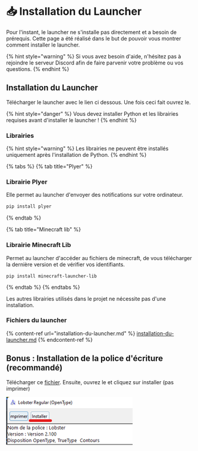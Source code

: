 # 📥 Installation du Launcher

Pour l'instant, le launcher ne s'installe pas directement et a besoin de prérequis. Cette page a été réalisé dans le but de pouvoir vous montrer comment installer le launcher.

{% hint style="warning" %}
Si vous avez besoin d'aide, n'hésitez pas à rejoindre le serveur Discord afin de faire parvenir votre problème ou vos questions.
{% endhint %}

## Installation du Launcher

Télécharger le launcher avec le lien ci dessous. Une fois ceci fait ouvrez le.

{% hint style="danger" %}
Vous devez installer Python et les librairies requises avant d'installer le launcher !
{% endhint %}

### Librairies

{% hint style="warning" %}
Les librairies ne peuvent être installés uniquement après l'installation de Python.
{% endhint %}

{% tabs %}
{% tab title="Plyer" %}
### Librairie Plyer

Elle permet au launcher d'envoyer des notifications sur votre ordinateur.



```powershell
pip install plyer
```
{% endtab %}

{% tab title="Minecraft lib" %}
### Librairie Minecraft Lib

Permet au launcher d'accéder au fichiers de minecraft, de vous télécharger la dernière version et de vérifier vos identifiants.&#x20;

```
pip install minecraft-launcher-lib
```
{% endtab %}
{% endtabs %}

Les autres librairies utilisés dans le projet ne nécessite pas d'une installation.

### Fichiers du launcher

{% content-ref url="installation-du-launcher.md" %}
[installation-du-launcher.md](installation-du-launcher.md)
{% endcontent-ref %}

## Bonus : Installation de la police d'écriture (recommandé)

Télécharger ce [fichier](https://raw.githubusercontent.com/Luckyluka17/CubeCraft-Launcher/main/Fichiers/Autres/font.ttf). Ensuite, ouvrez le et cliquez sur installer (pas imprimer)

![](<../.gitbook/assets/image (6).png>)
